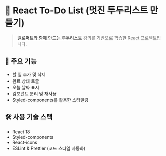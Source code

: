# 📝 React To-Do List (멋진 투두리스트 만들기)

> [벨로퍼트와 함께 만드는 투두리스트](https://react.vlpt.us/mashup-todolist/) 강의를 기반으로 학습한 React 프로젝트입니다.  

## 📌 주요 기능

- 할 일 추가 및 삭제
- 완료 상태 토글
- 오늘 날짜 표시
- 컴포넌트 분리 및 재사용
- Styled-components를 활용한 스타일링

## 🛠 사용 기술 스택

- React 18
- Styled-components
- React-icons
- ESLint & Prettier (코드 스타일 자동화)
